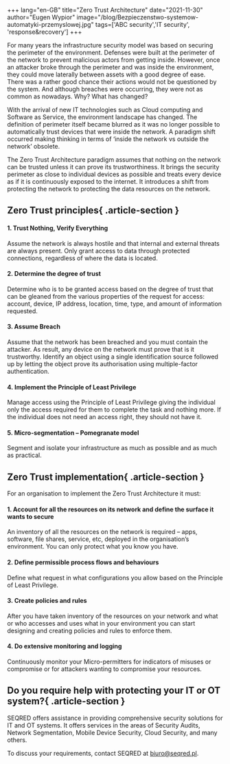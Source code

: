 +++
lang="en-GB"
title="Zero Trust Architecture"
date="2021-11-30"
author="Eugen Wypior"
image="/blog/Bezpieczenstwo-systemow-automatyki-przemyslowej.jpg"
tags=['ABC security','IT security', 'response&recovery']
+++

For many years the infrastructure security model was based on securing the perimeter of the environment. Defenses were built at the perimeter of the network to prevent malicious actors from getting inside. However, once an attacker broke through the perimeter and was inside the environment, they could move laterally between assets with a good degree of ease. There was a rather good chance their actions would not be questioned by the system. And although breaches were occurring, they were not as common as nowadays. Why? What has changed?

With the arrival of new IT technologies such as Cloud computing and Software as Service, the environment landscape has changed. The definition of perimeter itself became blurred as it was no longer possible to automatically trust devices that were inside the network. A paradigm shift occurred making thinking in terms of ‘inside the network vs outside the network’ obsolete.

The Zero Trust Architecture paradigm assumes that nothing on the network can be trusted unless it can prove its trustworthiness. It brings the security perimeter as close to individual devices as possible and treats every device as if it is continuously exposed to the internet. It introduces a shift from protecting the network to protecting the data resources on the network.

 ## Zero Trust principles{ .article-section }

#### 1\. Trust Nothing, Verify Everything

Assume the network is always hostile and that internal and external threats are always present. Only grant access to data through protected connections, regardless of where the data is located.

#### 2. Determine the degree of trust

Determine who is to be granted access based on the degree of trust that can be gleaned from the various properties of the request for access: account, device, IP address, location, time, type, and amount of information requested.

#### 3\. Assume Breach

Assume that the network has been breached and you must contain the attacker. As result, any device on the network must prove that is it trustworthy. Identify an object using a single identification source followed up by letting the object prove its authorisation using multiple-factor authentication.

#### 4. Implement the Principle of Least Privilege

Manage access using the Principle of Least Privilege giving the individual only the access required for them to complete the task and nothing more. If the individual does not need an access right, they should not have it.

#### 5. Micro-segmentation – Pomegranate model

Segment and isolate your infrastructure as much as possible and as much as practical.

## Zero Trust implementation{ .article-section }

For an organisation to implement the Zero Trust Architecture it must:

#### 1\. Account for all the resources on its network and define the surface it wants to secure

An inventory of all the resources on the network is required – apps, software, file shares, service, etc, deployed in the organisation’s environment. You can only protect what you know you have.

#### 2. Define permissible process flows and behaviours

Define what request in what configurations you allow based on the Principle of Least Privilege.

#### 3. Create policies and rules

After you have taken inventory of the resources on your network and what or who accesses and uses what in your environment you can start designing and creating policies and rules to enforce them.

#### 4. Do extensive monitoring and logging

Continuously monitor your Micro-permitters for indicators of misuses or compromise or for attackers wanting to compromise your resources.

## Do you require help with protecting your IT or OT system?{ .article-section }

SEQRED offers assistance in providing comprehensive security solutions for IT and OT systems. It offers services in the areas of Security Audits, Network Segmentation, Mobile Device Security, Cloud Security, and many others.

To discuss your requirements, contact SEQRED at biuro@seqred.pl.